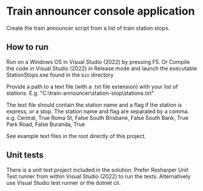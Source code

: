 # Train announcer console application
Create the train announcer script from a list of train station stops.

## How to run
Run on a Windows OS in Visual Studio (2022) by pressing F5.
Or
Compile the code in Visual Studio (2022) in Release mode and launch the executable StationStops.exe found in the `bin` directory

Provide a path to a text file (with a .txt file extension) with your list of stations. E.g. "C:\train-announcer\station-stop\stations.txt"

The text file should contain the station name and a flag if the station is express, or a stop. The station name and flag are separated by a comma. e.g.
Central, True 
Roma St, False
South Brisbane, False 
South Bank, True 
Park Road, False 
Buranda, True

See example text files in the root directly of this project.

## Unit tests
There is a unit test project included in the solution. Prefer Resharper Unit Test runner from within Visual Studio (2022) to run the tests. Alternatively use Visual Studio test runner or the dotnet cli.
